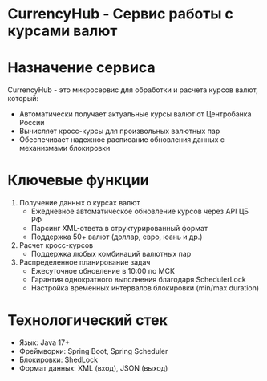 # CurrencyHub - Сервис работы с курсами валют

# Назначение сервиса

CurrencyHub - это микросервис для обработки и расчета курсов валют, который:

- Автоматически получает актуальные курсы валют от Центробанка России
- Вычисляет кросс-курсы для произвольных валютных пар
- Обеспечивает надежное расписание обновления данных с механизмами блокировки

# Ключевые функции

1. Получение данных о курсах валют
    - Ежедневное автоматическое обновление курсов через API ЦБ РФ
    - Парсинг XML-ответа в структурированный формат
    - Поддержка 50+ валют (доллар, евро, юань и др.)
2. Расчет кросс-курсов
    - Поддержка любых комбинаций валютных пар
3. Распределенное планирование задач
    - Ежесуточное обновление в 10:00 по МСК
    - Гарантия однократного выполнения благодаря SchedulerLock
    - Настройка временных интервалов блокировки (min/max duration)

# Технологический стек
   - Язык: Java 17+
   - Фреймворки: Spring Boot, Spring Scheduler
   - Блокировки: ShedLock
   - Формат данных: XML (вход), JSON (выход)